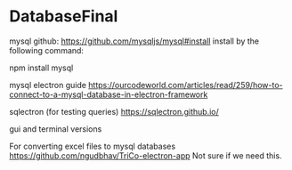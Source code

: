 # DatabaseFinal


mysql github: https://github.com/mysqljs/mysql#install
install by the following command:

npm install mysql

mysql electron guide https://ourcodeworld.com/articles/read/259/how-to-connect-to-a-mysql-database-in-electron-framework

sqlectron (for testing queries) https://sqlectron.github.io/

gui and terminal versions

For converting excel files to mysql databases https://github.com/ngudbhav/TriCo-electron-app
Not sure if we need this. 
